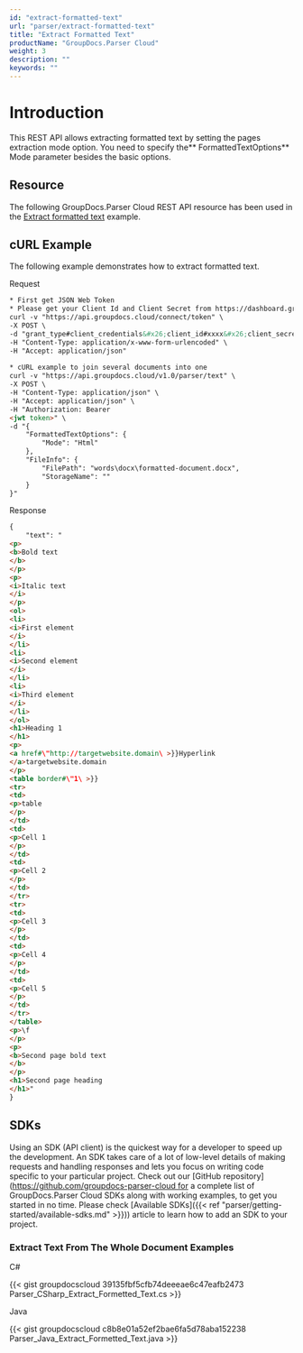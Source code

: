 ```yaml
---
id: "extract-formatted-text"
url: "parser/extract-formatted-text"
title: "Extract Formatted Text"
productName: "GroupDocs.Parser Cloud"
weight: 3
description: ""
keywords: ""
---
```







# Introduction #

This REST API allows extracting formatted text by setting the pages extraction mode option. You need to specify the** FormattedTextOptions** Mode parameter besides the basic options.

## Resource ##

The following GroupDocs.Parser Cloud REST API resource has been used in the [Extract formatted text](https://apireference.groupdocs.cloud/parser/#/Parse/Text) example.

## cURL Example ##

The following example demonstrates how to extract formatted text.





 Request

```html 
* First get JSON Web Token
* Please get your Client Id and Client Secret from https://dashboard.groupdocs.cloud/applications. Kindly place Client Id in "client_id" and Client Secret in "client_secret" argument.
curl -v "https://api.groupdocs.cloud/connect/token" \
-X POST \
-d "grant_type#client_credentials&#x26;client_id#xxxx&#x26;client_secret#xxxx" \
-H "Content-Type: application/x-www-form-urlencoded" \
-H "Accept: application/json"
   
* cURL example to join several documents into one
curl -v "https://api.groupdocs.cloud/v1.0/parser/text" \
-X POST \
-H "Content-Type: application/json" \
-H "Accept: application/json" \
-H "Authorization: Bearer 
<jwt token>" \
-d "{
    "FormattedTextOptions": {
        "Mode": "Html"
    },
    "FileInfo": {
        "FilePath": "words\docx\formatted-document.docx",
        "StorageName": ""
    }
}"


 ```




 Response

```html 
{
    "text": "
<p>
<b>Bold text
</b>
</p>
<p>
<i>Italic text
</i>
</p>
<ol>
<li>
<i>First element
</i>
</li>
<li>
<i>Second element
</i>
</li>
<li>
<i>Third element
</i>
</li>
</ol>
<h1>Heading 1
</h1>
<p>
<a href#\"http://targetwebsite.domain\ >}}Hyperlink 
</a>targetwebsite.domain
</p>
<table border#\"1\ >}}
<tr>
<td>
<p>table
</p>
</td>
<td>
<p>Cell 1
</p>
</td>
<td>
<p>Cell 2
</p>
</td>
</tr>
<tr>
<td>
<p>Cell 3
</p>
</td>
<td>
<p>Cell 4
</p>
</td>
<td>
<p>Cell 5
</p>
</td>
</tr>
</table>
<p>\f
</p>
<p>
<b>Second page bold text
</b>
</p>
<h1>Second page heading
</h1>"
}


 ```






## SDKs ##

Using an SDK (API client) is the quickest way for a developer to speed up the development. An SDK takes care of a lot of low-level details of making requests and handling responses and lets you focus on writing code specific to your particular project. Check out our [GitHub repository](https://github.com/groupdocs-parser-cloud for a complete list of GroupDocs.Parser Cloud SDKs along with working examples, to get you started in no time. Please check [Available SDKs]({{< ref "parser/getting-started/available-sdks.md" >}})) article to learn how to add an SDK to your project.

### Extract Text From The Whole Document Examples ###





 C#




{{< gist groupdocscloud 39135fbf5cfb74deeeae6c47eafb2473 Parser_CSharp_Extract_Formetted_Text.cs >}}







 Java




{{< gist groupdocscloud c8b8e01a52ef2bae6fa5d78aba152238 Parser_Java_Extract_Formetted_Text.java >}}







